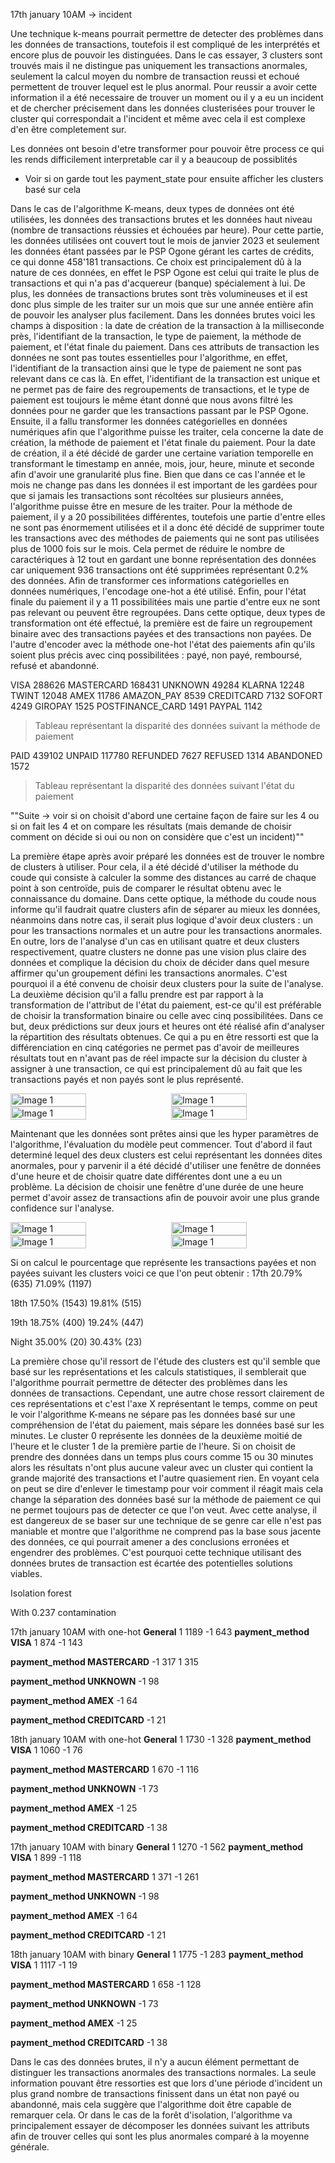 17th january 10AM -> incident


Une technique k-means pourrait permettre de detecter des problèmes dans les données de transactions, toutefois il est compliqué de les interprétés et encore plus de pouvoir les distinguées. Dans le cas essayer, 3 clusters sont trouvés mais il ne distingue pas uniquement les transactions anormales, seulement la calcul moyen du nombre de transaction reussi et echoué permettent de trouver lequel est le plus anormal.
Pour reussir a avoir cette information il a été necessaire de trouver un moment ou il y a eu un incident et de chercher précisement dans les données clusterisées pour trouver le cluster qui correspondait a l'incident et même avec cela il est complexe d'en être completement sur.

Les données ont besoin d'etre transformer pour pouvoir être process ce qui les rends difficilement interpretable car il y a beaucoup de possiblités
- Voir si on garde tout les payment_state pour ensuite afficher les clusters basé sur cela




Dans le cas de l'algorithme K-means, deux types de données ont été utilisées, les données des transactions brutes et les données haut niveau (nombre de transactions réussies et échouées par heure). Pour cette partie, les données utilisées ont couvert tout le mois de janvier 2023 et seulement les données étant passées par le PSP Ogone gérant les cartes de crédits, ce qui donne 458'181 transactions. Ce choix est principalement dû à la nature de ces données, en effet le PSP Ogone est celui qui traite le plus de transactions et qui n'a pas d'acquereur (banque) spécialement à lui. De plus, les données de transactions brutes sont très volumineuses et il est donc plus simple de les traiter sur un mois que sur une année entière afin de pouvoir les analyser plus facilement. 
Dans les données brutes voici les champs à disposition : la date de création de la transaction à la milliseconde près, l'identifiant de la transaction, le type de paiement, la méthode de paiement, et l'état finale du paiement. Dans ces attributs de transaction les données ne sont pas toutes essentielles pour l'algorithme, en effet,  l'identifiant de la transaction ainsi que le type de paiement ne sont pas relevant dans ce cas là. En effet, l'identifiant de la transaction est unique et ne permet pas de faire des regroupements de transactions, et le type de paiement est toujours le même étant donné que nous avons filtré les données pour ne garder que les transactions passant par le PSP Ogone. Ensuite, il a fallu transformer les données catégorielles en données numériques afin que l'algorithme puisse les traiter, cela concerne la date de création, la méthode de paiement et l'état finale du paiement. Pour la date de création, il a été décidé de garder une certaine variation temporelle en transformant le timestamp en année, mois, jour, heure, minute et seconde afin d'avoir une granularité plus fine. Bien que dans ce cas l'année et le mois ne change pas dans les données il est important de les gardées pour que si jamais les transactions sont récoltées sur plusieurs années, l'algorithme puisse être en mesure de les traiter. Pour la méthode de paiement, il y a 20 possibilitées différentes, toutefois une partie d'entre elles ne sont pas énormement utilisées et il a donc été décidé de supprimer toute les transactions avec des méthodes de paiements qui ne sont pas utilisées plus de 1000 fois sur le mois. Cela permet de réduire le nombre de caractériques à 12 tout en gardant une bonne représentation des données car uniquement 936 transactions ont été supprimées représentant 0.2% des données. Afin de transformer ces informations catégorielles en données numériques, l'encodage one-hot a été utilisé. Enfin, pour l'état finale du paiement il y a 11 possibilitées mais une partie d'entre eux ne sont pas relevant ou peuvent être regroupées. Dans cette optique, deux types de transformation ont été effectué, la première est de faire un regroupement binaire avec des transactions payées et des transactions non payées. De l'autre d'encoder avec la méthode one-hot l'état des paiements afin qu'ils soient plus précis avec cinq possibilitées : payé, non payé, remboursé, refusé et abandonné.

VISA                    288626
MASTERCARD              168431
UNKNOWN                  49284
KLARNA                   12248
TWINT                    12048
AMEX                     11786
AMAZON_PAY                8539
CREDITCARD                7132
SOFORT                    4249
GIROPAY                   1525
POSTFINANCE_CARD          1491
PAYPAL                    1142
> Tableau représentant la disparité des données suivant la méthode de paiement

PAID          439102
UNPAID        117780
REFUNDED        7627
REFUSED         1314
ABANDONED       1572
> Tableau représentant la disparité des données suivant l'état du paiement


""Suite -> voir si on choisit d'abord une certaine façon de faire sur les 4 ou si on fait les 4 et on compare les résultats (mais demande de choisir comment on décide si oui ou non on considère que c'est un incident)""



La première étape après avoir préparé les données est de trouver le nombre de clusters à utiliser. Pour cela, il a été décidé d'utiliser la méthode du coude qui consiste à calculer la somme des distances au carré de chaque point à son centroïde, puis de comparer le résultat obtenu avec le connaissance du domaine. Dans cette optique, la méthode du coude nous informe qu'il faudrait quatre clusters afin de séparer au mieux les données, néanmoins dans notre cas, il serait plus logique d'avoir deux clusters : un pour les transactions  normales et un autre pour les transactions anormales. En outre, lors de l'analyse d'un cas en utilisant quatre et deux clusters respectivement, quatre clusters ne donne pas une vision plus claire des données et complique la décision du choix de décider dans quel mesure affirmer qu'un groupement défini les transactions anormales. C'est pourquoi il a été convenu de choisir deux clusters pour la suite de l'analyse.
La deuxième décision qu'il a fallu prendre est par rapport à la transformation de l'attribut de l'état du paiement, est-ce qu'il est préférable de choisir la transformation binaire ou celle avec cinq possibilitées. Dans ce but, deux prédictions sur deux jours et heures ont été réalisé afin d'analyser la répartition des résultats obtenues. Ce qui a pu en être ressorti est que la différenciation en cinq catégories ne permet pas d'avoir de meilleures résultats tout en n'avant pas de réel impacte sur la décision du cluster à assigner à une transaction, ce qui est principalement dû au fait que les transactions payés et non payés sont le plus représenté.
<div style="display: flex; justify-content: space-between;">
    <img src="./kmeans/2_clusters/onehot_payment_state/kmeans_17th_10h_january_2023_cluster_0_with_payment_state.png" alt="Image 1" width="49%">
    <img src="./kmeans/2_clusters/onehot_payment_state/kmeans_17th_10h_january_2023_cluster_0_with_payment_state.png" alt="Image 1" width="49%">
</div>
<div style="display: flex; justify-content: space-between;">
    <img src="./kmeans/2_clusters/onehot_payment_state/kmeans_18th_10h_january_2023_cluster_0_with_payment_state.png" alt="Image 1" width="49%">
    <img src="./kmeans/2_clusters/onehot_payment_state/kmeans_18th_10h_january_2023_cluster_0_with_payment_state.png" alt="Image 1" width="49%">
</div>

Maintenant que les données sont prêtes ainsi que les hyper paramètres de l'algorithme, l'évaluation du modèle peut commencer. Tout d'abord il faut determiné lequel des deux clusters est celui représentant les données dites anormales, pour y parvenir il a été décidé d'utiliser une fenêtre de données d'une heure et de choisir quatre date différentes dont une a eu un problème. La décision de choisir une fenêtre d'une durée de une heure permet d'avoir assez de transactions afin de pouvoir avoir une plus grande confidence sur l'analyse.

<div style="display: flex; justify-content: space-between;">
    <img src="./kmeans/2_clusters/binary_payment_state/kmeans_17th_10h_january_2023_cluster_0.png" alt="Image 1" width="49%">
    <img src="./kmeans/2_clusters/binary_payment_state/kmeans_17th_10h_january_2023_cluster_1.png" alt="Image 1" width="49%">
</div>


<div style="display: flex; justify-content: space-between;">
    <img src="./kmeans/2_clusters/binary_payment_state/kmeans_18th_10h_january_2023_cluster_0.png" alt="Image 1" width="49%">
    <img src="./kmeans/2_clusters/binary_payment_state/kmeans_18th_10h_january_2023_cluster_1.png" alt="Image 1" width="49%">
</div>

Si on calcul le pourcentage que représente les transactions payées et non payées suivant les clusters voici ce que l'on peut obtenir :
17th
20.79% (635)
71.09% (1197)

18th
17.50% (1543)
19.81% (515)

19th
18.75% (400)
19.24% (447)

Night
35.00% (20)
30.43% (23)

La première chose qu'il ressort de l'étude des clusters est qu'il semble que basé sur les représentations et les calculs statistiques, il semblerait que l'algorithme pourrait permettre de détecter des problèmes dans les données de transactions. Cependant, une autre chose ressort clairement de ces représentations et c'est l'axe X représentant le temps, comme on peut le voir l'algorithme K-means ne sépare pas les données basé sur une compréhension de l'état du paiement, mais sépare les données basé sur les minutes. Le cluster 0 représente les données de la deuxième moitié de l'heure et le cluster 1 de la première partie de l'heure. Si on choisit de prendre des données dans un temps plus cours comme 15 ou 30 minutes alors les résultats n'ont plus aucune valeur avec un cluster qui contient la grande majorité des transactions et l'autre quasiement rien. En voyant cela on peut se dire d'enlever le timestamp pour voir comment il réagit mais cela change la séparation des données basé sur la méthode de paiement ce qui ne permet toujours pas de detecter ce que l'on veut. Avec cette analyse, il est dangereux de se baser sur une technique de se genre car elle n'est pas maniable et montre que l'algorithme ne comprend pas la base sous jacente des données, ce qui pourrait amener a des conclusions erronées et engendrer des problèmes. C'est pourquoi cette technique utilisant des données brutes de transaction est écartée des potentielles solutions viables.




Isolation forest

With 0.237 contamination

17th january 10AM with one-hot
**General**
 1    1189
-1     643
**payment_method VISA**
 1    874
-1    143

**payment_method MASTERCARD** 
-1    317
 1    315

**payment_method UNKNOWN**
-1    98

**payment_method AMEX**
-1    64

**payment_method CREDITCARD**
-1    21

18th january 10AM with one-hot
**General**
1    1730
-1     328
**payment_method VISA**
 1    1060
-1      76

**payment_method MASTERCARD**
 1    670
-1    116

**payment_method UNKNOWN**
-1    73

**payment_method AMEX**
-1    25

**payment_method CREDITCARD**
-1    38


17th january 10AM with binary
**General**
 1    1270
-1     562
**payment_method VISA**
 1    899
-1    118

**payment_method MASTERCARD**
 1    371
-1    261

**payment_method UNKNOWN**
-1    98

**payment_method AMEX**
-1    64

**payment_method CREDITCARD**
-1    21


18th january 10AM with binary
**General**
1    1775
-1     283
**payment_method VISA**
 1    1117
-1      19

**payment_method MASTERCARD**
 1    658
-1    128

**payment_method UNKNOWN**
-1    73

**payment_method AMEX**
-1    25

**payment_method CREDITCARD**
-1    38



Dans le cas des données brutes, il n'y a aucun élément permettant de distinguer les transactions anormales des transactions normales. La seule information pouvant être ressorties est que lors d'une période d'incident un plus grand nombre de transactions finissent dans un état non payé ou abandonné, mais cela suggère que l'algorithme doit être capable de remarquer cela. Or dans le cas de la forêt d'isolation, l'algorithme va principalement essayer de décomposer les données suivant les attributs afin de trouver celles qui sont les plus anormales comparé à la moyenne générale. 